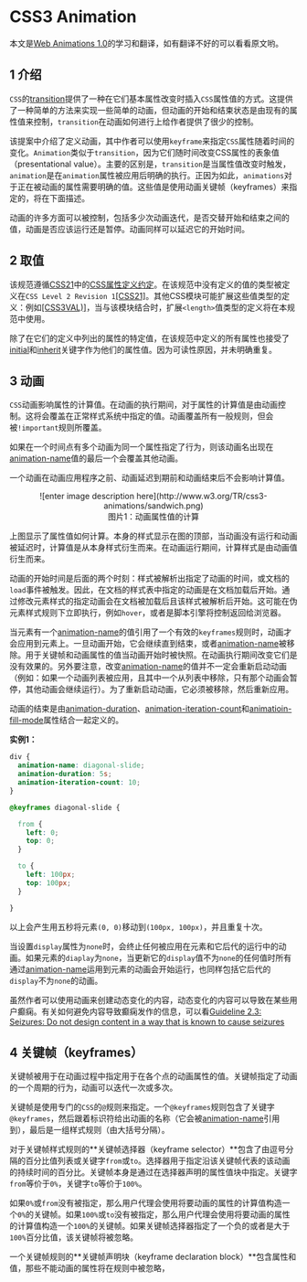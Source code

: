 CSS3 Animation
========

本文是[Web Animations 1.0](http://www.w3.org/TR/web-animations/)的学习和翻译，如有翻译不好的可以看看原文哟。

## 1 介绍

`CSS`的[transition](http://www.w3.org/TR/css3-animations/#CSS3-TRANSITIONS)提供了一种在它们基本属性改变时插入`CSS`属性值的方式。这提供了一种简单的方法来实现一些简单的动画，但动画的开始和结束状态是由现有的属性值来控制，`transition`在动画如何进行上给作者提供了很少的控制。

该提案中介绍了定义动画，其中作者可以使用`keyframe`来指定`CSS`属性随着时间的变化。`Animation`类似于`transition`，因为它们随时间改变CSS属性的表象值（presentational value）。主要的区别是，`transition`是当属性值改变时触发，`animation`是在`animation`属性被应用后明确的执行。正因为如此，`animations`对于正在被动画的属性需要明确的值。这些值是使用动画关键帧（keyframes）来指定的，将在下面描述。

动画的许多方面可以被控制，包括多少次动画迭代，是否交替开始和结束之间的值，动画是否应该运行还是暂停。动画同样可以延迟它的开始时间。

## 2 取值

该规范遵循[CSS21](http://www.w3.org/TR/css3-animations/#CSS21)中的[CSS属性定义约定](http://www.w3.org/TR/CSS21/about.html#property-defs)。在该规范中没有定义的值的类型被定义在`CSS Level 2 Revision 1`[[CSS21]](http://www.w3.org/TR/css3-animations/#CSS21)。其他CSS模块可能扩展这些值类型的定义：例如[[CSS3VAL)]](http://www.w3.org/TR/css3-animations/#CSS3VAL)，当与该模块结合时，扩展`<length>`值类型的定义将在本规范中使用。

除了在它们的定义中列出的属性的特定值，在该规范中定义的所有属性也接受了[initial](http://dev.w3.org/csswg/css3-values/#common-keywords)和[inherit](http://www.w3.org/TR/CSS21/cascade.html#value-def-inherit)关键字作为他们的属性值。因为可读性原因，并未明确重复。

## 3 动画

`CSS`动画影响属性的计算值。在动画的执行期间，对于属性的计算值是由动画控制。这将会覆盖在正常样式系统中指定的值。动画覆盖所有一般规则，但会被`!important`规则所覆盖。

如果在一个时间点有多个动画为同一个属性指定了行为，则该动画名出现在[animation-name](http://www.w3.org/TR/css3-animations/#animation-name)值的最后一个会覆盖其他动画。

一个动画在动画应用程序之前、动画延迟到期前和动画结束后不会影响计算值。

<center>
![enter image description here](http://www.w3.org/TR/css3-animations/sandwich.png)
</center>

<center>
图片1：动画属性值的计算
</center>

上图显示了属性值如何计算。本身的样式显示在图的顶部，当动画没有运行和动画被延迟时，计算值是从本身样式衍生而来。在动画运行期间，计算样式是由动画值衍生而来。

动画的开始时间是后面的两个时刻：样式被解析出指定了动画的时间，或文档的`load`事件被触发。因此，在文档的样式表中指定的动画是在文档加载后开始。通过修改元素样式的指定动画会在文档被加载后且该样式被解析后开始。这可能在伪元素样式规则下立即执行，例如`hover`，或者是脚本引擎将控制返回给浏览器。

当元素有一个[animation-name](http://www.w3.org/TR/css3-animations/#animation-name)的值引用了一个有效的`keyframes`规则时，动画才会应用到元素上。一旦动画开始，它会继续直到结束，或者[animation-name](http://www.w3.org/TR/css3-animations/#animation-name)被移除。用于关键帧和动画属性的值当动画开始时被快照。在动画执行期间改变它们是没有效果的。另外要注意，改变[animation-name](http://www.w3.org/TR/css3-animations/#animation-name)的值并不一定会重新启动动画（例如：如果一个动画列表被应用，且其中一个从列表中移除，只有那个动画会暂停，其他动画会继续运行）。为了重新启动动画，它必须被移除，然后重新应用。

动画的结束是由[animation-duration](http://www.w3.org/TR/css3-animations/#animation-duration)、[animation-iteration-count](http://www.w3.org/TR/css3-animations/#animation-iteration-count)和[animatioin-fill-mode](http://www.w3.org/TR/css3-animations/#animation-fill-mode)属性结合一起定义的。

**实例1：**

```css
div {
  animation-name: diagonal-slide;
  animation-duration: 5s;
  animation-iteration-count: 10;
}

@keyframes diagonal-slide {

  from {
    left: 0;
    top: 0;
  }

  to {
    left: 100px;
    top: 100px;
  }

}
```

以上会产生用五秒将元素`(0, 0)`移动到`(100px, 100px)`，并且重复十次。

当设置`display`属性为`none`时，会终止任何被应用在元素和它后代的运行中的动画。如果元素的`diaplay`为`none`，当更新它的`display`值不为`none`的任何值时所有通过[animation-name](http://www.w3.org/TR/css3-animations/#animation-name)运用到元素的动画会开始运行，也同样包括它后代的`display`不为`none`的动画。

虽然作者可以使用动画来创建动态变化的内容，动态变化的内容可以导致在某些用户癫痫。有关如何避免内容导致癫痫发作的信息，可以看[Guideline 2.3: Seizures: Do not design content in a way that is known to cause seizures](http://www.w3.org/TR/WCAG20/#seizure)

## 4 关键帧（keyframes）

关键帧被用于在动画过程中指定用于在各个点的动画属性的值。关键帧指定了动画的一个周期的行为，动画可以迭代一次或多次。

关键帧是使用专门的`CSS`的`@`规则来指定。一个`@keyframes`规则包含了关键字`@keyframes`，然后跟着标识符给出动画的名称（它会被[animation-name](http://www.w3.org/TR/css3-animations/#animation-name)引用到），最后是一组样式规则（由大括号分隔）。

对于关键帧样式规则的**关键帧选择器（keyframe selector）**包含了由逗号分隔的百分比值列表或关键字`from`或`to`。选择器用于指定沿该关键帧代表的该动画的持续时间的百分比。关键帧本身是通过在选择器声明的属性值块中指定。关键字`from`等价于`0%`，关键字`to`等价于`100%`。

如果`0%`或`from`没有被指定，那么用户代理会使用将要动画的属性的计算值构造一个`0%`的关键帧。如果`100%`或`to`没有被指定，那么用户代理会使用将要动画的属性的计算值构造一个`100%`的关键帧。如果关键帧选择器指定了一个负的或者是大于`100%`百分比值，该关键帧将被忽略。

一个关键帧规则的**关键帧声明块（keyframe declaration block）**包含属性和值，那些不能动画的属性将在规则中被忽略，